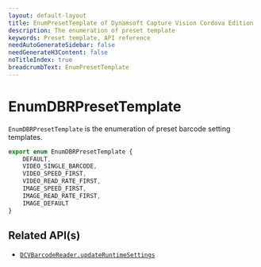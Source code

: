 ```yaml
---
layout: default-layout
title: EnumPresetTemplate of Dynamsoft Capture Vision Cordova Edition
description: The enumeration of preset template
keywords: Preset template, API reference
needAutoGenerateSidebar: false
needGenerateH3Content: false
noTitleIndex: true
breadcrumbText: EnumPresetTemplate
---
```


# EnumDBRPresetTemplate

`EnumDBRPresetTemplate` is the enumeration of preset barcode setting templates.

```js
export enum EnumDBRPresetTemplate {
    DEFAULT,
    VIDEO_SINGLE_BARCODE,
    VIDEO_SPEED_FIRST,
    VIDEO_READ_RATE_FIRST,
    IMAGE_SPEED_FIRST,
    IMAGE_READ_RATE_FIRST,
    IMAGE_DEFAULT
}
```

## Related API(s)

- [`DCVBarcodeReader.updateRuntimeSettings`](barcode-reader.md#updateruntimesettings)
